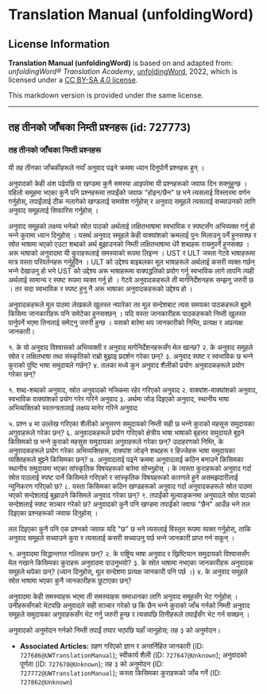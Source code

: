 # Translation Manual (unfoldingWord)

## License Information

**Translation Manual (unfoldingWord)** is based on and adapted from: _unfoldingWord® Translation Academy_, [unfoldingWord](https://unfoldingword.org/utw), 2022, which is licensed under a [CC BY-SA 4.0 license](https://creativecommons.org/licenses/by-sa/4.0/legalcode.en).

This markdown version is provided under the same license.



--------------------------------

## तह तीनको जाँचका निम्ती प्रश्‍नहरू (id: 727773)

### तह तीनको जाँचका निम्ती प्रश्‍नहरू

यी तह तीनका जाँचकीहरूले नयाँ अनुवाद पढ्ने क्रममा ध्यान दिनुपोर्ने प्रश्‍नहरू हुन् ।

अनुवादको केही अंश पढेपछि वा खण्डमा कुनै समस्या आइपरेमा यी प्रश्‍नहरूको जवाफ दिन सक्‍नुहुन्छ । पहिलो समूहमा भएका कुनै पनि प्रश्‍नहरूमा तपाईंको जवाफ "होइन/छैन" छ भने त्यसलाई विस्तारमा वर्णन गर्नुहोस्, तपाईंलाई ठीक नलागेको खण्डलाई समावेश गर्नुहोस् र अनुवाद समूहले त्यसलाई सच्याउनको लागि अनुवाद समूहलाई सिफारिस गर्नुहोस् ।

अनुवाद समूहको लक्ष्य्य भनेको स्रोत पाठको अर्थलाई लक्षितभाषामा स्वभाविक र स्पष्टसँग अभिव्यक्त गर्नु हो भन्‍ने कुरामा ध्यान दिनुहोस् । यसर्थ अनुवाद समूहले केही वाक्यांशको क्रमलाई पुनः मिलाउनु पर्ने हुनसक्छ र स्रोत भाषामा भएको एउटा शब्दको अर्थ बुझाउनको निम्ती लक्षितभाषामा धेरै शब्दहरू राख्‍नुपर्ने हुनसक्छ । अरू भाषाको अनुवादमा यी कुराहरूलाई समस्याको रूपमा लिइन्‍न । UST र ULT जस्ता गेटवे भाषाहरूमा मात्र यस्ता परिवर्तनहरू गर्नुहुँदैन । ULT को उद्देश्य बाइबलका मूल भाषाहरूले अर्थलाई कसरी व्यक्त गर्छन् भन्‍ने देखाउनु हो भने UST को उद्देश्य अरू भाषाहरूमा वाक्पद्धतिको प्रयोग गर्नु स्वभाविक लागे तापनि त्यही अर्थलाई सामान्य र स्पष्ट रूपमा व्यक्त गर्नु हो । गेटवे अनुवादकहरूले ती मार्गनिर्देशनहरू सम्झनु जरुरी छ । तर सदा स्वभाविक र स्पष्ट हुनु नै अरू भाषाका अनुवादकहरूको उद्देश्य हो ।

अनुवादकहरूले मूल पाठमा लेखकले खुलस्त नपारेका तर मूल सन्देशबाट त्यस समयका पाठकहरूले बुझ्‍ने किसिमा जानकारीहरू पनि समेटेका हुनसक्छन् । यदि यस्ता जानकारीहरू पाठकहरूको निम्ती खुलस्त पार्नुपर्ने भएमा तिनलाई समेट्नु जरुरी हुन्छ । यसको बारेमा थप जानकारीको निम्ति, प्रत्यक्ष र अप्रत्यक्ष जानकारी।

१. के यो अनुवाद विश्‍वासको अभिव्यक्ती र अनुवाद मार्गनिर्देशनहरूसँग मेल खान्छ? २. के अनुवाद समूहले स्रोत र लक्षितभाषा तथा संस्कृतिको राम्रो बुझाइ प्रदर्शन गरेका छन्? ३. अनुवाद स्पष्ट र स्वभाविक छ भन्‍ने कुराको पुष्टि भाषा समुदायले गर्छन्? ४. तलका मध्ये कुन अनुवाद शैलीको प्रयोग अनुवादकहरूले प्रयोग गरेका छन्?

१. शब्द\-शब्दको अनुवाद, स्रोत अनुवादको नजिकमा रहेर गरिएको अनुवाद २. वाक्यांश\-वाक्यांशको अनुवाद, स्वभाविक वाक्यांशको प्रयोग गरेर गरिने अनुवाद ३. अर्थमा जोड दिइएको अनुवाद, स्थानीय भाषा अभिव्यक्तिको स्वतन्त्रतालाई लक्ष्य्य मानेर गरिने अनुवाद

५. प्रश्‍न ४ मा उल्लेख गरिएका शैलीको अनुसरण समुदायको निम्ती सही छ भन्‍ने कुराको महसुस समुदायका अगुवाहरूले गरेका छन्? ६. अनुवादकहरूले प्रयोग गरिएको क्षेत्रीय भाषा भाषाको बृहत्तर समुदायले बुझ्‍ने किसिमको छ भन्‍ने कुराको महसुस समुदायका अगुवाहरूले गरेका छन्? उदाहरणको निम्ति, के अनुवादकहरूले प्रयोग गरेका अभिव्यक्तिहरू, वाक्यांश जोड्ने शब्दहरू र हिज्जेहरू भाषा समुदायका व्यक्तिहरूले बुझ्‍ने किसिमका छन्? ७. अनुवादलाई पढ्ने क्रममा अनुवादलाई कठिन बनाउने किसिमका स्थानीय समुदायमा भएका सांस्कृतिक विषयहरूको बारेमा सोच्‍नुहोस् । के त्यस्ता कुराहरूको अनुवाद गर्दा स्रोत पाठलाई स्पष्ट पार्ने किसिमले गरिएको र सांस्कृतिक विषयहरूको कारणले हुने असमझदारीलाई न्युनिकरण गरिएको छ? ८. यस्ता किसिमका कठिन खण्डहरूको अनुवाद गर्दा अनुवादकहरूले स्रोत पाठमा भएको सन्देशलाई बुझाउने किसिमले अनुवाद गरेका छन्? ९. तपाईंको मूल्याङ्कनमा अनुवादले स्रोत पाठको सन्देशलाई स्पष्ट सञ्‍चार गरेको छ? अनुवादको कुनै पनि खण्डमा तपाईंको जवाफ "छैन" आउँछ भने तल दिइएका प्रश्‍नहरूको जवाफ दिनुहोस् ।

तल दिइएका कुनै पनि एक प्रश्‍नको जवाफ यदि "छ" छ भने त्यसलाई विस्तृत रूपमा व्यक्त गर्नुहोस्, ताकि अनुवाद समूहले सच्याउने कुरा र त्यसलाई कसरी सच्याउनु पर्छ भन्‍ने जानकारी प्राप्त गर्न सकून् ।

१. अनुवादमा सिद्धान्तगत गल्तिहरू छन्? २. के राष्ट्रिय भाषा अनुवाद र ख्रिष्टियान समुदायको विश्‍वाससँग मेल नखाने किसिमका कुराहरू अनुवादमा पाउनुभयो? ३. के स्रोत भाषामा नभएका जानकारीहरू अनुवादक समूहले थपेका छन्? (ध्यान दिनुहोस्, मूल सन्देशमा प्रत्यक्ष जानकारी पनि पर्छ ।) ४. के अनुवाद समूहले स्रोत भाषामा भएका कुनै जानकारीहरू छुटाएका छन्?

अनुवादमा केही समस्याहरू भएमा ती समस्याहरू समाधानका लागि अनुवाद समूहसँग भेट गर्नुहोस् । उनीहरूसँगको भेटपछि अनुवादले सही सञ्‍चार गरेको छ कि छैन भन्‍ने कुराको जाँच गर्नको निम्ती अनुवाद समूहले समुदायका अगुवाहरूसँग भेट गर्नु जरुरी हुन्छ र त्यसपछि तिनीहरूले तपाईंसँग भेट गर्न सक्छन् ।

अनुवादको अनुमोदन गर्नको निम्ती तपाईं तयार भएपछि यहाँ जानुहोस्: तह ३ को अनुमोदन।

* **Associated Articles:** ग्रहण गरिएको ज्ञान र अन्तर्निहित जानकारी (ID: `727686@UWTranslationManual`); स्वीकार्य शैली (ID: `727647@Unknown`); अनुवादको पूर्णता (ID: `727670@Unknown`); तह ३ को अनुमोदन (ID: `727772@UWTranslationManual`); कस्ता किसिमका कुराहरूको जाँच गर्ने (ID: `727862@Unknown`)

